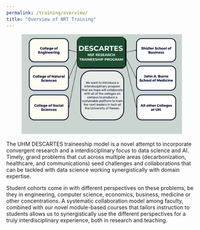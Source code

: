 ```yaml
---
permalink: /training/overview/
title: "Overview of NRT Training"
---
```


<figure style="text-align: center;">
  <img src="/assets/images/NRT_program_overview.png" alt="NRT Program Overview" width="1000">
</figure>

The UHM DESCARTES traineeship model is a novel attempt to incorporate
convergent research and a interdisciplinary focus to data science and
AI. Timely, grand problems that cut across multiple areas
(decarbonization, healthcare, and communications) seed challenges and
collaborations that can be tackled with data science working
synergistically with domain expertise.


Student cohorts come in with different perspectives on these problems,
be they in engineering, computer science, economics, business, medicine
or other concentrations. A systematic collaboration model among faculty,
combined with our novel module-based courses that tailors instruction
to students allows us to synergistically use the different perspectives
for a truly interdisciplinary experience, both in research and teaching.
